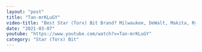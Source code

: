 ```yaml
---
layout: "post"
title: "Tan-mrKLuGY"
video-title: "Best Star (Torx) Bit Brand? Milwaukee, DeWalt, Makita, Ryobi, Wera, Wiha, Irwin, Bosch, Bauer"
date: "2021-03-07"
youtube: "https://www.youtube.com/watch?v=Tan-mrKLuGY"
category: "Star (Torx) Bit"
---
```

<div class="space-y-1"></div>